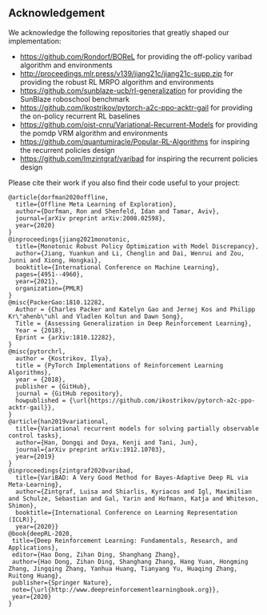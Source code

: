 ## Acknowledgement
We acknowledge the following repositories that greatly shaped our implementation:
- https://github.com/Rondorf/BOReL for providing the off-policy varibad algorithm and environments
- http://proceedings.mlr.press/v139/jiang21c/jiang21c-supp.zip for providing the robust RL MRPO algorithm and environments
- https://github.com/sunblaze-ucb/rl-generalization for providing the SunBlaze roboschool benchmark
- https://github.com/ikostrikov/pytorch-a2c-ppo-acktr-gail for providing the on-policy recurrent RL baselines
- https://github.com/oist-cnru/Variational-Recurrent-Models for providing the pomdp VRM algorithm and environments
- https://github.com/quantumiracle/Popular-RL-Algorithms for inspiring the recurrent policies design
- https://github.com/lmzintgraf/varibad for inspiring the recurrent policies design

Please cite their work if you also find their code useful to your project:
```
@article{dorfman2020offline,
  title={Offline Meta Learning of Exploration},
  author={Dorfman, Ron and Shenfeld, Idan and Tamar, Aviv},
  journal={arXiv preprint arXiv:2008.02598},
  year={2020}
}
@inproceedings{jiang2021monotonic,
  title={Monotonic Robust Policy Optimization with Model Discrepancy},
  author={Jiang, Yuankun and Li, Chenglin and Dai, Wenrui and Zou, Junni and Xiong, Hongkai},
  booktitle={International Conference on Machine Learning},
  pages={4951--4960},
  year={2021},
  organization={PMLR}
}
@misc{PackerGao:1810.12282,
  Author = {Charles Packer and Katelyn Gao and Jernej Kos and Philipp Kr\"ahenb\"uhl and Vladlen Koltun and Dawn Song},
  Title = {Assessing Generalization in Deep Reinforcement Learning},
  Year = {2018},
  Eprint = {arXiv:1810.12282},
}
@misc{pytorchrl,
  author = {Kostrikov, Ilya},
  title = {PyTorch Implementations of Reinforcement Learning Algorithms},
  year = {2018},
  publisher = {GitHub},
  journal = {GitHub repository},
  howpublished = {\url{https://github.com/ikostrikov/pytorch-a2c-ppo-acktr-gail}},
}
@article{han2019variational,
  title={Variational recurrent models for solving partially observable control tasks},
  author={Han, Dongqi and Doya, Kenji and Tani, Jun},
  journal={arXiv preprint arXiv:1912.10703},
  year={2019}
}
@inproceedings{zintgraf2020varibad,
  title={VariBAD: A Very Good Method for Bayes-Adaptive Deep RL via Meta-Learning},
  author={Zintgraf, Luisa and Shiarlis, Kyriacos and Igl, Maximilian and Schulze, Sebastian and Gal, Yarin and Hofmann, Katja and Whiteson, Shimon},
  booktitle={International Conference on Learning Representation (ICLR)},
  year={2020}}
@book{deepRL-2020,
 title={Deep Reinforcement Learning: Fundamentals, Research, and Applications},
 editor={Hao Dong, Zihan Ding, Shanghang Zhang},
 author={Hao Dong, Zihan Ding, Shanghang Zhang, Hang Yuan, Hongming Zhang, Jingqing Zhang, Yanhua Huang, Tianyang Yu, Huaqing Zhang, Ruitong Huang},
 publisher={Springer Nature},
 note={\url{http://www.deepreinforcementlearningbook.org}},
 year={2020}
}
```
